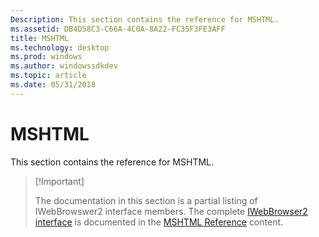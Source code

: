 ```yaml
---
Description: This section contains the reference for MSHTML.
ms.assetid: DB4D58C3-C66A-4C0A-8A22-FC35F3FE3AFF
title: MSHTML
ms.technology: desktop
ms.prod: windows
ms.author: windowssdkdev
ms.topic: article
ms.date: 05/31/2018
---
```


# MSHTML

This section contains the reference for MSHTML.

> \[!Important\]
>
> The documentation in this section is a partial listing of IWebBrowswer2 interface members. The complete [IWebBrowser2 interface](https://msdn.microsoft.com/en-us/library/aa752127%28v=vs.85%29.aspx) is documented in the [MSHTML Reference](https://msdn.microsoft.com/en-us/library/hh801968.aspx) content.

 

 

 



